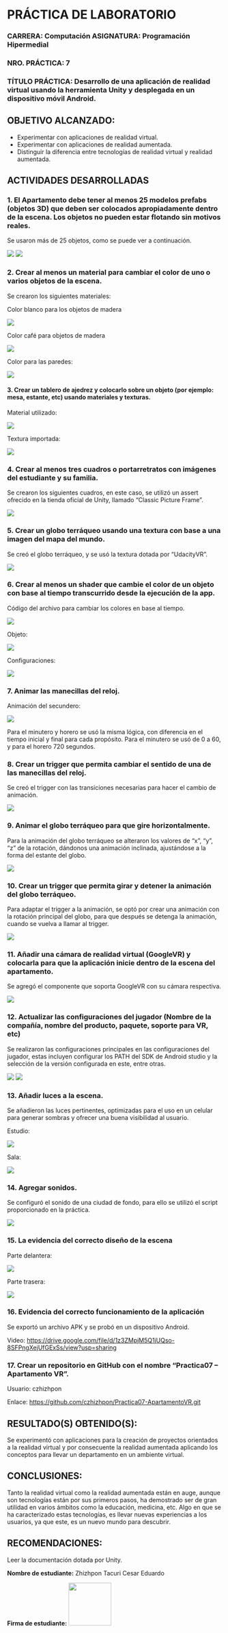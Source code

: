 # PRÁCTICA DE LABORATORIO 

### CARRERA: Computación	ASIGNATURA: Programación Hipermedial

### NRO. PRÁCTICA:	7	

### TÍTULO PRÁCTICA: Desarrollo de una aplicación de realidad virtual usando la herramienta Unity y desplegada en un dispositivo móvil Android.

## OBJETIVO ALCANZADO:

- Experimentar con aplicaciones de realidad virtual.
- Experimentar con aplicaciones de realidad aumentada.
- Distinguir la diferencia entre tecnologías de realidad virtual y realidad aumentada.

## ACTIVIDADES DESARROLLADAS

### 1.	El Apartamento debe tener al menos 25 modelos prefabs (objetos 3D) que deben ser colocados apropiadamente dentro de la escena. Los objetos no pueden estar flotando sin motivos reales.

Se usaron más de 25 objetos, como se puede ver a continuación.
              
<img src="readme_imgs/1.png">   <img src="readme_imgs/2.png">



### 2.	Crear al menos un material para cambiar el color de uno o varios objetos de la escena.

Se crearon los siguientes materiales:

Color blanco para los objetos de madera

<img src="readme_imgs/3.png"> 

Color café para objetos de madera

<img src="readme_imgs/4.png"> 

Color para las paredes:

<img src="readme_imgs/5.png">

#### 3.	Crear un tablero de ajedrez y colocarlo sobre un objeto (por ejemplo: mesa, estante, etc) usando materiales y texturas.

Material utilizado:

<img src="readme_imgs/6.png">

Textura importada:

<img src="readme_imgs/7.png">

### 4.	Crear al menos tres cuadros o portarretratos con imágenes del estudiante y su familia.

Se crearon los siguientes cuadros, en este caso, se utilizó un assert ofrecido en la tienda oficial de Unity, llamado “Classic Picture Frame”.

<img src="readme_imgs/8.png">

### 5.	Crear un globo terráqueo usando una textura con base a una imagen del mapa del mundo.

Se creó el globo terráqueo, y se usó la textura dotada por “UdacityVR”.

<img src="readme_imgs/9.png"> 

### 6.	Crear al menos un shader que cambie el color de un objeto con base al tiempo transcurrido desde la ejecución de la app.

Código del archivo para cambiar los colores en base al tiempo.

<img src="readme_imgs/10.png"> 

Objeto:

<img src="readme_imgs/11.png"> 

Configuraciones:

<img src="readme_imgs/12.png"> 

### 7.	Animar las manecillas del reloj.

Animación del secundero:

<img src="readme_imgs/13.png"> 

Para el minutero y horero se usó la misma lógica, con diferencia en el tiempo inicial y final para cada propósito. Para el minutero se usó de 0 a 60, y para el horero 720 segundos.

### 8.	Crear un trigger que permita cambiar el sentido de una de las manecillas del reloj.

Se creó el trigger con las transiciones necesarias para hacer el cambio de animación.

<img src="readme_imgs/14.png"> 

### 9.	Animar el globo terráqueo para que gire horizontalmente.

Para la animación del globo terráqueo se alteraron los valores de “x”, “y”, “z” de la rotación, dándonos una animación inclinada, ajustándose a la forma del estante del globo.

<img src="readme_imgs/15.png">  

### 10.	Crear un trigger que permita girar y detener la animación del globo terráqueo.

Para adaptar el trigger a la animación, se optó por crear una animación con la rotación principal del globo, para que después se detenga la animación, cuando se vuelva a llamar al trigger.

<img src="readme_imgs/16.png">   

### 11.	Añadir una cámara de realidad virtual (GoogleVR) y colocarla para que la aplicación inicie dentro de la escena del apartamento.

Se agregó el componente que soporta GoogleVR con su cámara respectiva.

<img src="readme_imgs/17.png">  

### 12.	Actualizar las configuraciones del jugador (Nombre de la compañía, nombre del producto, paquete, soporte para VR, etc)

Se realizaron las configuraciones principales en las configuraciones del jugador, estas incluyen configurar los PATH del SDK de Android studio y la selección de la versión configurada en este, entre otras.

<img src="readme_imgs/18.png">  
<img src="readme_imgs/19.png"> 
 
### 13.	Añadir luces a la escena.

Se añadieron las luces pertinentes, optimizadas para el uso en un celular para generar sombras y ofrecer una buena visibilidad al usuario.

Estudio:

<img src="readme_imgs/20.png">  

Sala:

<img src="readme_imgs/21.png"> 

### 14.	Agregar sonidos.

Se configuró el sonido de una ciudad de fondo, para ello se utilizó el script proporcionado en la práctica.

<img src="readme_imgs/22.png"> 
 
### 15.	La evidencia del correcto diseño de la escena 

Parte delantera:

<img src="readme_imgs/23.png"> 

Parte trasera:

<img src="readme_imgs/24.png">  

### 16.	Evidencia del correcto funcionamiento de la aplicación

Se exportó un archivo APK y se probó en un dispositivo Android.

Video: https://drive.google.com/file/d/1z3ZMpjM5Q1jUQso-8SFPngXejUfGExSs/view?usp=sharing

### 17.	Crear un repositorio en GitHub con el nombre “Practica07 – Apartamento VR”.

Usuario: czhizhpon

Enlace: https://github.com/czhizhpon/Practica07-ApartamentoVR.git


## RESULTADO(S) OBTENIDO(S):

Se experimentó con aplicaciones para la creación de proyectos orientados a la realidad virtual y por consecuente la realidad aumentada aplicando los conceptos para llevar un departamento en un ambiente virtual.

## CONCLUSIONES:

Tanto la realidad virtual como la realidad aumentada están en auge, aunque son tecnologías están por sus primeros pasos, ha demostrado ser de gran utilidad en varios ámbitos como la educación, medicina, etc. Algo en que se ha caracterizado estas tecnologías, es llevar nuevas experiencias a los usuarios, ya que este, es un nuevo mundo para descubrir.

## RECOMENDACIONES:

Leer la documentación dotada por Unity.

**Nombre de estudiante:** Zhizhpon Tacuri Cesar Eduardo

**Firma de estudiante:** <img src="readme_imgs/25.png" width=100px>  

